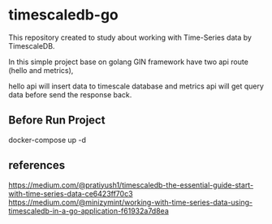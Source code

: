 # timescaledb-go
This repository created to study about working with Time-Series data by TimescaleDB.

In this simple project base on golang GIN framework have two api route (hello and metrics), 

hello api will insert data to timescale database and metrics api will get query data before send the response back.

## Before Run Project 
docker-compose up -d

## references
https://medium.com/@pratiyush1/timescaledb-the-essential-guide-start-with-time-series-data-ce6423ff70c3
https://medium.com/@minizymint/working-with-time-series-data-using-timescaledb-in-a-go-application-f61932a7d8ea
